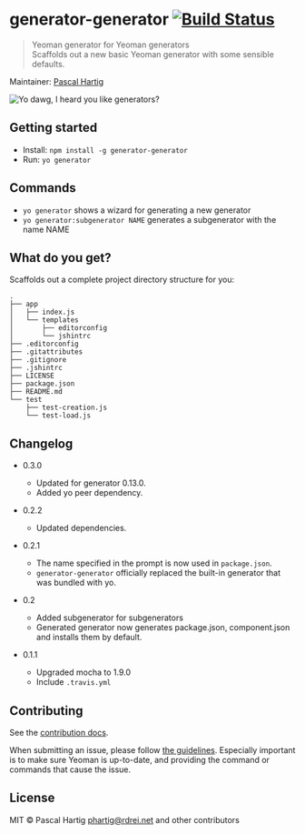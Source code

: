 # generator-generator [![Build Status](https://secure.travis-ci.org/yeoman/generator-generator.png?branch=master)](https://travis-ci.org/yeoman/generator-generator)

> Yeoman generator for Yeoman generators  
> Scaffolds out a new basic Yeoman generator with some sensible defaults.

Maintainer: [Pascal Hartig](https://github.com/passy)

![Yo dawg, I heard you like generators?](http://i.imgur.com/2gqiift.jpg)


## Getting started

- Install: `npm install -g generator-generator`
- Run: `yo generator`


## Commands

* `yo generator` shows a wizard for generating a new generator
* `yo generator:subgenerator NAME` generates a subgenerator with the name NAME


## What do you get?

Scaffolds out a complete project directory structure for you:

    .
    ├── app
    │   ├── index.js
    │   └── templates
    │       ├── editorconfig
    │       └── jshintrc
    ├── .editorconfig
    ├── .gitattributes
    ├── .gitignore
    ├── .jshintrc
    ├── LICENSE
    ├── package.json
    ├── README.md
    └── test
        ├── test-creation.js
        └── test-load.js


## Changelog

* 0.3.0
    * Updated for generator 0.13.0.
    * Added yo peer dependency.

* 0.2.2
    * Updated dependencies.

* 0.2.1
    * The name specified in the prompt is now used in `package.json`.
    * `generator-generator` officially replaced the built-in generator that was
      bundled with yo.

* 0.2
    * Added subgenerator for subgenerators
    * Generated generator now generates package.json, component.json and
      installs them by default.

* 0.1.1
    * Upgraded mocha to 1.9.0
    * Include `.travis.yml`


## Contributing

See the [contribution docs](https://github.com/yeoman/yeoman/blob/master/contributing.md).

When submitting an issue, please follow [the
guidelines](https://github.com/yeoman/yeoman/blob/master/contributing.md#issue-submission).
Especially important is to make sure Yeoman is up-to-date, and providing the
command or commands that cause the issue.


## License

MIT © Pascal Hartig <phartig@rdrei.net> and other contributors
